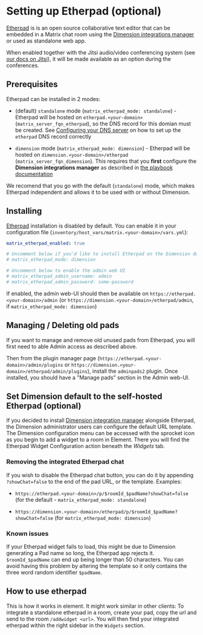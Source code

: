 # Setting up Etherpad (optional)

[Etherpad](https://etherpad.org) is is an open source collaborative text editor that can be embedded in a Matrix chat room using the [Dimension integrations manager](https://dimension.t2bot.io) or used as standalone web app.

When enabled together with the Jitsi audio/video conferencing system (see [our docs on Jitsi](configuring-playbook-jitsi.md)), it will be made available as an option during the conferences.


## Prerequisites

Etherpad can be installed in 2 modes:

- (default) `standalone` mode (`matrix_etherpad_mode: standalone`) - Etherpad will be hosted on `etherpad.<your-domain>` (`matrix_server_fqn_etherpad`), so the DNS record for this domian must be created. See [Configuring your DNS server](configuring-dns.md) on how to set up the `etherpad` DNS record correctly

- `dimension` mode (`matrix_etherpad_mode: dimension`) - Etherpad will be hosted on `dimension.<your-domain>/etherpad` (`matrix_server_fqn_dimension`). This requires that you **first** configure the **Dimension integrations manager** as described in [the playbook documentation](configuring-playbook-dimension.md)

We recomend that you go with the default (`standalone`) mode, which makes Etherpad independent and allows it to be used with or without Dimension.


## Installing

[Etherpad](https://etherpad.org) installation is disabled by default. You can enable it in your configuration file (`inventory/host_vars/matrix.<your-domain>/vars.yml`):

```yaml
matrix_etherpad_enabled: true

# Uncomment below if you'd like to install Etherpad on the Dimension domain (not recommended)
# matrix_etherpad_mode: dimension

# Uncomment below to enable the admin web UI
# matrix_etherpad_admin_username: admin
# matrix_etherpad_admin_password: some-password
```

If enabled, the admin web-UI should then be available on `https://etherpad.<your-domain>/admin` (or `https://dimension.<your-domain>/etherpad/admin`, if `matrix_etherpad_mode: dimension`)


## Managing / Deleting old pads

If you want to manage and remove old unused pads from Etherpad, you will first need to able Admin access as described above.

Then from the plugin manager page (`https://etherpad.<your-domain>/admin/plugins` or `https://dimension.<your-domain>/etherpad/admin/plugins`), install the `adminpads2` plugin. Once installed, you should have a "Manage pads" section in the Admin web-UI.


## Set Dimension default to the self-hosted Etherpad (optional)

If you decided to install [Dimension integration manager](configuring-playbook-dimension.md) alongside Etherpad, the Dimension administrator users can configure the default URL template.
The Dimension configuration menu can be accessed with the sprocket icon as you begin to add a widget to a room in Element. There you will find the Etherpad Widget Configuration action beneath the _Widgets_ tab.


### Removing the integrated Etherpad chat

If you wish to disable the Etherpad chat button, you can do it by appending `?showChat=false` to the end of the pad URL, or the template. Examples:
- `https://etherpad.<your-domain>/p/$roomId_$padName?showChat=false` (for the default - `matrix_etherpad_mode: standalone`)

- `https://dimension.<your-domain>/etherpad/p/$roomId_$padName?showChat=false` (for `matrix_etherpad_mode: dimension`)


### Known issues

If your Etherpad widget fails to load, this might be due to Dimension generating a Pad name so long, the Etherpad app rejects it.
`$roomId_$padName` can end up being longer than 50 characters. You can avoid having this problem by altering the template so it only contains the three word random identifier `$padName`.

## How to use etherpad

This is how it works in element. It might work similar in other clients: To integrate a standalone etherpad in a room, create your pad, copy the url and send to the room `/addwidget <url>`. You will then find your integrated etherpad within the right sidebar in the `Widgets` section.
